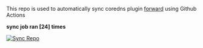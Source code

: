 This repo is used to automatically sync coredns plugin [forward](https://github.com/QZLin/forward) using Github Actions

**sync job ran [24] times**

[![Sync Repo](https://github.com/QZLin/coredns-extract/actions/workflows/sync.yaml/badge.svg)](https://github.com/QZLin/coredns-extract/actions/workflows/sync.yaml)
